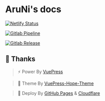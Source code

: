 # AruNi's docs

[![Netlify Status](https://api.netlify.com/api/v1/badges/1c5c9a31-8a41-4710-9ae1-5125ef44dd90/deploy-status)](https://app.netlify.com/sites/aruni/deploys)

[![Gitlab Pipeline](https://gitlab.com/aaryn/aaryn.gitlab.io/badges/main/pipeline.svg)](https://gitlab.com/aaryn/aaryn.gitlab.io/-/pipelines)

[![Gitlab Release](https://gitlab.com/aaryn/aaryn.gitlab.io/-/badges/release.svg)](https://gitlab.com/aaryn/aaryn.gitlab.io/-/releases)



## 🌈 Thanks
> ⚡ Power By <a href="https://v2.vuepress.vuejs.org/zh/" target="_blank">VuePress</a>

> 🎨 Theme By <a href="https://theme-hope.vuejs.press/zh/" target="_blank">VuePress-Hope-Theme</a>

> 🚀 Deploy By <a href="https://pages.github.com/" target="_blank">GitHub Pages</a> & <a href="https://www.cloudflare-cn.com/" target="_blank">Cloudflare</a>

